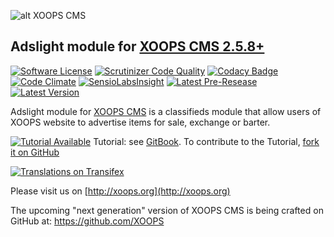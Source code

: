 ![alt XOOPS CMS](http://xoops.org/images/logoXoops4GithubRepository.png)
## Adslight module for [XOOPS CMS 2.5.8+](https://xoops.org)
[![Software License](https://img.shields.io/badge/license-GPL-brightgreen.svg?style=flat)](LICENSE) 
[![Scrutinizer Code Quality](https://img.shields.io/scrutinizer/g/mambax7/adslight.svg?style=flat)](https://scrutinizer-ci.com/g/mambax7/adslight/?branch=master)
[![Codacy Badge](https://api.codacy.com/project/badge/grade/2d27c0023ee54f0b9ba2b5d17a68b2a5)](https://www.codacy.com/app/mambax7/adslight)
[![Code Climate](https://img.shields.io/codeclimate/github/mambax7/adslight.svg?style=flat)](https://codeclimate.com/github/mambax7/adslight)
[![SensioLabsInsight](https://insight.sensiolabs.com/projects/58d7b3bf-d7cf-45cb-80fd-6acc46451ef7/mini.png)](https://insight.sensiolabs.com/projects/58d7b3bf-d7cf-45cb-80fd-6acc46451ef7)
[![Latest Pre-Resease](https://img.shields.io/github/tag/XoopsModules25x/adslight.svg?style=flat)](https://github.com/XoopsModules25x/adslight/tags/)
[![Latest Version](https://img.shields.io/github/release/XoopsModules25x/adslight.svg?style=flat)](https://github.com/XoopsModules25x/adslight/releases/)

Adslight module for [XOOPS CMS](http://xoops.org) is a classifieds module that allow users of XOOPS website to advertise items for sale, exchange or barter.

[![Tutorial Available](http://xoops.org/images/tutorial-available-blue.svg)](https://www.gitbook.com/book/xoops/adslight-tutorial/) Tutorial: see [GitBook](https://www.gitbook.com/book/xoops/adslight-tutorial/).
To contribute to the Tutorial, [fork it on GitHub](https://github.com/XoopsDocs/adslight-tutorial)

[![Translations on Transifex](http://xoops.org/images/translations-transifex-blue.svg)](https://www.transifex.com/xoops) 

Please visit us on  [http://xoops.org](http://xoops.org)

The upcoming "next generation" version of XOOPS CMS is being crafted on GitHub at: https://github.com/XOOPS
